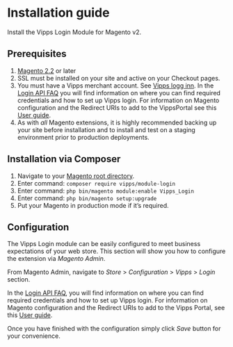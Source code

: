 # Installation guide

Install the Vipps Login Module for Magento v2.

## Prerequisites

1. [Magento 2.2](https://devdocs.magento.com/guides/v2.2/release-notes/bk-release-notes.html) or later
1. SSL must be installed on your site and active on your Checkout pages.
1. You must have a Vipps merchant account. See [Vipps logg inn](https://vipps.no/produkter-og-tjenester/bedrift/logg-inn-med-vipps/logg-inn-med-vipps/#kom-i-gang). In the [Login API FAQ](https://developer.vippsmobilepay.com/docs/APIs/login-api/vipps-login-api-faq/) you will find information on where you can find required credentials and how to set up Vipps login. For information on Magento configuration and the Redirect URIs to add to the VippsPortal see this [User guide](https://marketplace.magento.com/media/catalog/product/vipps-module-login-1-3-3-ce/user_guides.pdf).
1. As with _all_ Magento extensions, it is highly recommended backing up your site before installation and to install and test on a staging environment prior to production deployments.

## Installation via Composer

1. Navigate to your [Magento root directory](https://devdocs.magento.com/guides/v2.2/extension-dev-guide/build/module-file-structure.html).
1. Enter command: `composer require vipps/module-login`
1. Enter command: `php bin/magento module:enable Vipps_Login` 
1. Enter command: `php bin/magento setup:upgrade`
1. Put your Magento in production mode if it’s required.

## Configuration

The Vipps Login module can be easily configured to meet business expectations of your web store. This section will show you how to configure the extension via *Magento Admin*.

From Magento Admin, navigate to *Store* > *Configuration* > *Vipps* > *Login* section.

In the [Login API FAQ](https://developer.vippsmobilepay.com/docs/APIs/login-api/vipps-login-api-faq/), you will find information on where you can find required credentials and how to set up Vipps login. For information on Magento configuration and the Redirect URIs to add to the Vipps Portal, see this [User guide](https://marketplace.magento.com/media/catalog/product/vipps-module-login-1-3-3-ce/user_guides.pdf).

Once you have finished with the configuration simply click *Save* button for your convenience.
